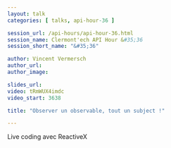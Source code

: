 ```yaml
---
layout: talk
categories: [ talks, api-hour-36 ]

session_url: /api-hours/api-hour-36.html
session_name: Clermont'ech API Hour &#35;36
session_short_name: "&#35;36"

author: Vincent Vermersch
author_url:
author_image:

slides_url:
video: tRmWUX4imdc
video_start: 3638

title: "Observer un observable, tout un subject !"

---
```


Live coding avec ReactiveX
